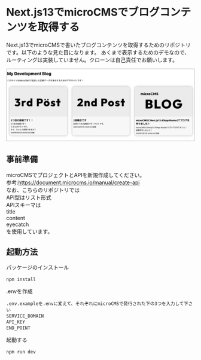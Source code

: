 # Next.js13でmicroCMSでブログコンテンツを取得する

Next.js13でmicroCMSで書いたブログコンテンツを取得するためのリポジトリです。以下のような見た目になります。
あくまで表示するためのデモなので、ルーティングは実装していません。クローンは自己責任でお願いします。

![プロジェクトのスクリーンショット](./ss_img/_fv.png)

## 事前準備
microCMSでプロジェクトとAPIを新規作成してください。<br>
参考:https://document.microcms.io/manual/create-api<br>
なお、こちらのリポジトリでは<br>
API型はリスト形式<br>
APIスキーマは<br>
title<br>
content<br>
eyecatch<br>
を使用しています。



## 起動方法
パッケージのインストール
```
npm install
```
.envを作成

```
.env.exampleを.envに変えて、それぞれにmicroCMSで発行された下の3つを入力して下さい
SERVICE_DOMAIN
API_KEY
END_POINT
```
起動する
```
npm run dev
```




